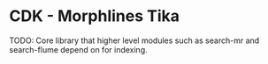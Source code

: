 # CDK - Morphlines Tika

TODO: Core library that higher level modules such as search-mr and search-flume depend on for indexing.